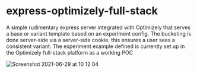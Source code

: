 # express-optimizely-full-stack

A simple rudimentary express server integrated with Optimizely that serves a base or variant template based on an experiment config. The bucketing is done server-side via a server-side cookie, this ensures a user sees a consistent variant. The experiment example defined is currently set up in the Optimizely full-stack platform as a working POC

![Screenshot 2021-06-29 at 10 12 04](https://user-images.githubusercontent.com/56982378/123770921-929dc400-d8c2-11eb-9059-d85619ca80ff.png)
